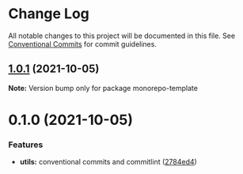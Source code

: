 # Change Log

All notable changes to this project will be documented in this file.
See [Conventional Commits](https://conventionalcommits.org) for commit guidelines.

## [1.0.1](https://github.com/hyungjunk/monorepo-template/compare/v0.3.0...v1.0.1) (2021-10-05)

**Note:** Version bump only for package monorepo-template





# 0.1.0 (2021-10-05)


### Features

* **utils:** conventional commits and commitlint ([2784ed4](https://github.com/hyungjunk/monorepo-template/commit/2784ed451bb3a46b9dfb73475af9d24c5ca17e4a))
